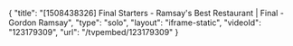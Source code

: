 {
    "title": "[1508438326] Final Starters - Ramsay's Best Restaurant | Final - Gordon Ramsay",
    "type": "solo",
    "layout": "iframe-static",
    "videoId": "123179309",
    "url": "\/tvpembed\/123179309"
}